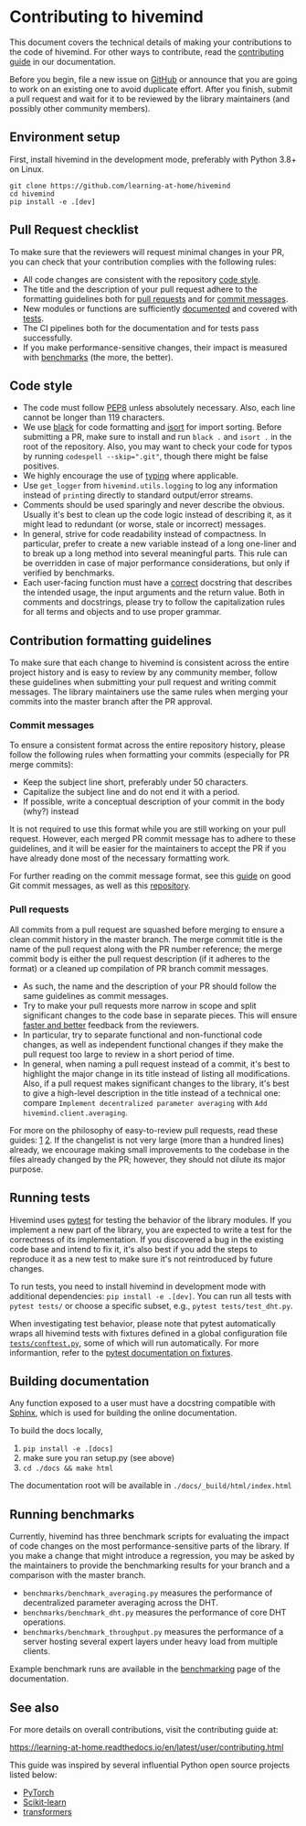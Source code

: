 # Contributing to hivemind

This document covers the technical details of making your contributions to the code of hivemind. For other ways to
contribute, read the [contributing guide](https://learning-at-home.readthedocs.io/en/latest/user/contributing.html) in
our documentation.

Before you begin, file a new issue on [GitHub](https://github.com/learning-at-home/hivemind/issues) or announce that
you are going to work on an existing one to avoid duplicate effort. After you finish, submit a pull request and wait
for it to be reviewed by the library maintainers (and possibly other community members).

## Environment setup

First, install hivemind in the development mode, preferably with Python 3.8+ on Linux.

```
git clone https://github.com/learning-at-home/hivemind
cd hivemind
pip install -e .[dev]
``` 

## Pull Request checklist

To make sure that the reviewers will request minimal changes in your PR, you can check that your contribution complies
with the following rules:

* All code changes are consistent with the repository [code style](#code-style).
* The title and the description of your pull request adhere to the formatting guidelines both
  for [pull requests](#pull-requests) and for [commit messages](#commit-messages).
* New modules or functions are sufficiently [documented](#building-documentation) and covered
  with [tests](#running-tests).
* The CI pipelines both for the documentation and for tests pass successfully.
* If you make performance-sensitive changes, their impact is measured with [benchmarks](#running-benchmarks) (the more,
  the better).

## Code style

* The code must follow [PEP8](https://www.python.org/dev/peps/pep-0008/) unless absolutely necessary. Also, each line
  cannot be longer than 119 characters.
* We use [black](https://github.com/psf/black) for code formatting and [isort](https://github.com/PyCQA/isort) for 
  import sorting. Before submitting a PR, make sure to install and run `black .` and `isort .` in the root of the
  repository. Also, you may want to check your code for typos by running `codespell --skip=".git"`, though there
  might be false positives.
* We highly encourage the use of [typing](https://docs.python.org/3/library/typing.html) where applicable.
* Use `get_logger` from `hivemind.utils.logging` to log any information instead of `print`ing directly to standard
  output/error streams.
* Comments should be used sparingly and never describe the obvious. Usually it's best to clean up the code logic
  instead of describing it, as it might lead to redundant (or worse, stale or incorrect) messages.
* In general, strive for code readability instead of compactness. In particular, prefer to create a new variable
  instead of a long one-liner and to break up a long method into several meaningful parts. This rule can be overridden
  in case of major performance considerations, but only if verified by benchmarks.
* Each user-facing function must have a [correct](#building-documentation) docstring that describes the intended usage,
  the input arguments and the return value. Both in comments and docstrings, please try to follow the capitalization
  rules for all terms and objects and to use proper grammar.

## Contribution formatting guidelines

To make sure that each change to hivemind is consistent across the entire project history and is easy to review by any
community member, follow these guidelines when submitting your pull request and writing commit messages. The library
maintainers use the same rules when merging your commits into the master branch after the PR approval.

### Commit messages

To ensure a consistent format across the entire repository history, please follow the following rules when formatting
your commits (especially for PR merge commits):

* Keep the subject line short, preferably under 50 characters.
* Capitalize the subject line and do not end it with a period.
* If possible, write a conceptual description of your commit in the body (why?) instead

It is not required to use this format while you are still working on your pull request. However, each merged PR commit
message has to adhere to these guidelines, and it will be easier for the maintainers to accept the PR if you have
already done most of the necessary formatting work.

For further reading on the commit message format, see
this [guide](https://chris.beams.io/posts/git-commit/#seven-rules) on good Git commit messages, as well as
this [repository](https://github.com/RomuloOliveira/commit-messages-guide).

### Pull requests

All commits from a pull request are squashed before merging to ensure a clean commit history in the master branch. The
merge commit title is the name of the pull request along with the PR number reference; the merge commit body is either
the pull request description (if it adheres to the format) or a cleaned up compilation of PR branch commit messages.

* As such, the name and the description of your PR should follow the same guidelines as commit messages.
* Try to make your pull requests more narrow in scope and split significant changes to the code base in separate
  pieces. This will ensure [faster and better](https://essenceofcode.com/2019/10/29/the-art-of-small-pull-requests/)
  feedback from the reviewers.
* In particular, try to separate functional and non-functional code changes, as well as independent functional changes
  if they make the pull request too large to review in a short period of time.
* In general, when naming a pull request instead of a commit, it's best to highlight the major change in its title
  instead of listing all modifications. Also, if a pull request makes significant changes to the library, it's best to
  give a high-level description in the title instead of a technical one:
  compare `Implement decentralized parameter averaging` with `Add hivemind.client.averaging`.

For more on the philosophy of easy-to-review pull requests, read these
guides: [1](https://mtlynch.io/code-review-love/)
[2](https://www.atlassian.com/blog/git/written-unwritten-guide-pull-requests). If the changelist is not very large
(more than a hundred lines) already, we encourage making small improvements to the codebase in the files already
changed by the PR; however, they should not dilute its major purpose.

## Running tests

Hivemind uses [pytest](https://github.com/pytest-dev/pytest/) for testing the behavior of the library modules. If you
implement a new part of the library, you are expected to write a test for the correctness of its implementation. If you
discovered a bug in the existing code base and intend to fix it, it's also best if you add the steps to reproduce it as
a new test to make sure it's not reintroduced by future changes.

To run tests, you need to install hivemind in development mode with additional dependencies: `pip install -e .[dev]`.
You can run all tests with `pytest tests/` or choose a specific subset, e.g., `pytest tests/test_dht.py`.

When investigating test behavior, please note that pytest automatically wraps all hivemind tests with fixtures defined
in a global configuration file [`tests/conftest.py`](./tests/conftest.py), some of which will run automatically. For
more informantion, refer to the [pytest documentation on fixtures](https://docs.pytest.org/en/6.2.x/fixture.html).

## Building documentation

Any function exposed to a user must have a docstring compatible
with [Sphinx](https://sphinx-rtd-tutorial.readthedocs.io/en/latest/docstrings.html), which is used for building the
online documentation.

To build the docs locally,

1. `pip install -e .[docs]`
2. make sure you ran setup.py (see above)
3. `cd ./docs && make html`

The documentation root will be available in `./docs/_build/html/index.html`

## Running benchmarks

Currently, hivemind has three benchmark scripts for evaluating the impact of code changes on the most
performance-sensitive parts of the library. If you make a change that might introduce a regression, you may be asked by
the maintainers to provide the benchmarking results for your branch and a comparison with the master branch.

* `benchmarks/benchmark_averaging.py` measures the performance of decentralized parameter averaging across the DHT.
* `benchmarks/benchmark_dht.py` measures the performance of core DHT operations.
* `benchmarks/benchmark_throughput.py` measures the performance of a server hosting several expert layers under heavy
  load from multiple clients.

Example benchmark runs are available in
the [benchmarking](https://learning-at-home.readthedocs.io/en/latest/user/benchmarks.html) page of the documentation.

## See also

For more details on overall contributions, visit the contributing guide at:

https://learning-at-home.readthedocs.io/en/latest/user/contributing.html

This guide was inspired by several influential Python open source projects listed below:

* [PyTorch](https://github.com/pytorch/pytorch/blob/master/CONTRIBUTING.md)
* [Scikit-learn](https://scikit-learn.org/dev/developers/contributing.html)
* [transformers](https://github.com/huggingface/transformers/blob/master/CONTRIBUTING.md)
